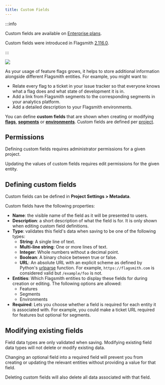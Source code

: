 ```yaml
---
title: Custom Fields
---
```


:::info

Custom fields are available on [Enterprise plans](/version-comparison.md#enterprise-benefits).

Custom fields were introduced in Flagsmith [2.116.0](https://github.com/Flagsmith/flagsmith/releases/tag/v2.116.0).

:::

![](/img/metadata/metadata-example.png)

As your usage of feature flags grows, it helps to store additional information alongside different Flagsmith entities.
For example, you might want to:

- Relate every flag to a ticket in your issue tracker so that everyone knows what a flag does and what state of
  development it is in.
- Add a link from Flagsmith segments to the corresponding segments in your analytics platform.
- Add a detailed description to your Flagsmith environments.

You can define **custom fields** that are shown when creating or modifying
[**flags**](/basic-features/managing-features.md), [**segments**](/basic-features/segments.md) or
[**environments**](/basic-features/overview.md#environments). Custom fields are defined per
[project](/basic-features/overview.md#projects).

## Permissions

Defining custom fields requires administrator permissions for a given project.

Updating the values of custom fields requires edit permissions for the given entity.

## Defining custom fields

Custom fields can be defined in **Project Settings > Metadata**.

Custom fields have the following properties:

- **Name**: the visible name of the field as it will be presented to users.
- **Description**: a short description of what the field is for. It is only shown when editing custom field definitions.
- **Type**: validates this field's data when saving to be one of the following types:
  - **String**: A single line of text.
  - **Multi-line string**: One or more lines of text.
  - **Integer**: Whole numbers without a decimal point.
  - **Boolean**: A binary choice between true or false.
  - **URL**: An absolute URL with an explicit scheme as defined by Python's
    [urlparse](https://docs.python.org/3/library/urllib.parse.html#urllib.parse.urlparse) function. For example,
    `https://flagsmith.com` is considered valid but `/example/foo` is not.
- **Entities**: Which Flagsmith entities to display these fields for during creation or editing. The following options
  are allowed:
  - Features
  - Segments
  - Environments
- **Required**: Lets you choose whether a field is required for each entity it is associated with. For example, you
  could make a ticket URL required for features but optional for segments.

## Modifying existing fields

Field data types are only validated when saving. Modifying existing field data types will not delete or modify existing
data.

Changing an optional field into a required field will prevent you from creating or updating the relevant entities
without providing a value for that field.

Deleting custom fields will also delete all data associated with that field.
